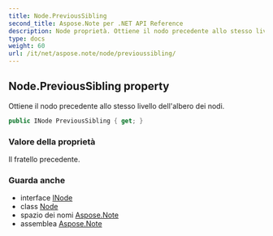 ```yaml
---
title: Node.PreviousSibling
second_title: Aspose.Note per .NET API Reference
description: Node proprietà. Ottiene il nodo precedente allo stesso livello dellalbero dei nodi.
type: docs
weight: 60
url: /it/net/aspose.note/node/previoussibling/
---
```

## Node.PreviousSibling property

Ottiene il nodo precedente allo stesso livello dell'albero dei nodi.

```csharp
public INode PreviousSibling { get; }
```

### Valore della proprietà

Il fratello precedente.

### Guarda anche

* interface [INode](../../inode/)
* class [Node](../)
* spazio dei nomi [Aspose.Note](../../node/)
* assemblea [Aspose.Note](../../../)


